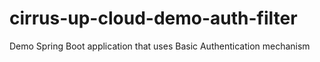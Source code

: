 # cirrus-up-cloud-demo-auth-filter
Demo Spring Boot application that uses Basic Authentication mechanism
